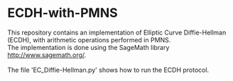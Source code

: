 # ECDH-with-PMNS
This repository contains an implementation of Elliptic Curve Diffie-Hellman (ECDH), with arithmetic operations performed in PMNS. 
<br />
The implementation is done using the SageMath library http://www.sagemath.org/.
<br />
<br />
The file 'EC_Diffie-Hellman.py' shows how to run the ECDH protocol.
